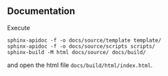 ## Documentation

Execute
```
sphinx-apidoc -f -o docs/source/template template/
sphinx-apidoc -f -o docs/source/scripts scripts/
sphinx-build -M html docs/source/ docs/build/
```

and open the html file `docs/build/html/index.html`.
